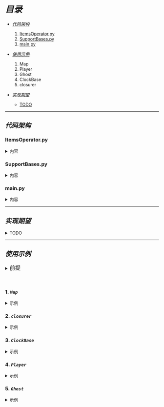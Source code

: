 # ***目录***
  * [*代码架构*](#代码架构)
    1. [ItemsOperator.py](#itemsoperatorpy)
    2. [SupportBases.py](#supportbasespy)
    3. [main.py](#mainpy)

  * [*使用示例*](#使用示例)
    1. Map
    2. Player
    3. Ghost
    4. ClockBase
    5. closurer

  * [*实现期望*](#实现期望)
    * [TODO](#todo)

---
## ***代码架构***

### ItemsOperator.py
<details>
    <summary>内容</summary>

  * 基础地图元素类`Items`
      1. 基础属性定义`__init__`
      2. 元素显示方法实现`__repr__`

  * 基础实体类`Person(Items)`
      1. 基础属性定义`__init__`
          - 继承`Item`
          - 包括 ***出生位置`spawn`***, ***血量`blood`***, ***移速`speed`***

      2. 移动方法
          - `_real_move`: 这是移动方法, 不包含移动判断，只进行移动
          - `move`: 移动判断方法, 该方法应该被重载
  
  * 玩家类`Player(Person)`
    1. 基础属性定义`__init__`
        - 继承`Person`

    2. 移动方法
        - `move`: 移动判断方法, 用于判断移动合理性并做出操作

  * 鬼类`Ghost`
    1. 基础属性定义`__init__`
        - 继承`Person`

    2. 移动方法
        - `move`: 移动判断方法, 用于判断移动合理性并做出操作

  * 墙壁类`Wall`
    1. 基础属性定义`__init__`
          - 继承`Item`

  * 地板类`Floor`
    1. 基础属性定义`__init__`
          - 继承`Item`

  * 出口类`ExitPoint`
    1. 基础属性定义`__init__`
          - 继承`Item`

</details>

### SupportBases.py
<details>
    <summary>内容</summary>

  * 游戏状态常量类`GamestateConsts`
      - 包含游戏阶段常量用于传递

  * 地图类`Map`
    1. 基础属性定义`__init__`
        - `arg`: 继承`list`第一个参数
        - `a`: 地图宽
        - `b`: 地图高

    2. 获取魔术方法`__getitem__`
        - 用于获取目标位置的内容
      
    3. 包含魔术方法`__contains__`
        - 用于判断位置是否在地图内
      
    4. 设置魔术方法`__setitem__`
        - 用于设置目标位置的内容
      
    5. 打印魔术方法`__str__`
        - 用于`print`打印地图
    
    6. 更新方法`update`
        - 批量更新地图地板位置内容
    
    7. 判断存在`isExist`
        - 判断地图中是否存在目标元素
    
    8. 判断是否填满某内容`isFullOf`
        - 判断地图是否充满某元素

  * 时钟触发器`ClockBase`
    1. 基础属性定义`__init__`
        - `threadings`: 线程池
        - `strick_time`: 设置触发器检查进程时间
        - `stop`: 设置默认是否直接开始运行
    
        - 继承`threading.Thread`
    
    2. 线程添加`thread_add`
        - 添加线程

    3. 目前相对时间`now`
        - 该方法为属性(`@property`)
        - 返回从***实例化开始***以来的***相对时间***
    
    4. 停止进程`stop`
        - 用于停止运行进程
    
    5. 触发器`trigger`
        - 用于***检查并调用调整***线程池线程
        - 通过`yield`返回进程运行内容
    
    6. 开始运行`run`
        - 调用后进程开始运行
    
    7. 显示魔术方法`__str__`
        - 返回线程内容

  * 闭包器`closurer`
      - 用于闭包函数创造
  
  * 时间速度转化器`speed_time_disposer`
      - 可在时间与速度之间相互转化

</details>


### main.py
<details>
    <summary>内容</summary>

  * 地图创建`create_map`
      - 创建地图
      - `a`: 长
      - `b`: 高

  * 键盘方向映射`keyboard_reflect`
      - 传入 a, b, c, d 其中一个字符以返回移动方向

  * 用户键盘监视器`user_enter_monitor`
      - 监听会***阻断进程！！！***
      - 用户输入后取消阻断并返回用户按下的按键

</details>

---
## ***实现期望***
<details>
    <summary>TODO</summary>

  * `ItemsOperator` -> `Ghost`
      - 实现鬼的视野算法
      - 实现鬼的寻路算法
      - 实现鬼的跟随算法

  * `SupportBases` -> `ClockBase`
      - 实现线程关键参传递
      - 实现线程执行后返回值的接收判断

</details>

---
## ***使用示例***

<details>
    <summary><font size="4">前提</font></summary>

 ```python
 from typing import Tuple
 
 Toward = Location = Tuple[int, int]
 ```
</details>
<br></br>

### 1. ***`Map`***
<details>
    <summary>示例</summary>

  * 创建地图
    ```python
    def create_map(a: int, b: int):
        return SupportBases.Map(
            ([ItemsOperator.Floor() for _ in range(a)] for _ in range(b)), 
            a, b
            )
    
    m = create_map(3, 4)  # 长3高4的地图
    ```

  * 获取内容
    ```python
    location: Location = (0, 1)
    m[location]  # 获取(0, 1)位置的内容
    ```

  * 设置内容
    ```python
    m[location] = ItemsOperator.Player()  # 设置location位置内容为player()
    ```

  * 在地图内
    ```python
    location in m  # location是否在地图范围内 T/F
    ```

  * 打印地图
    ```python
    print(m)
    ```

  * 包含内容
    ```python
    target = ItemsOperator.Floor()
    m.isExist(target)  # 是否存在地板元素 T/F
    ```

  * 充满内容
    ```python
    target = ItemsOperator.Floor()
    m.isFullOf(target)  # 是否全部为地板元素 T/F
    ```
</details>

### 2. ***`closurer`***
<details>
    <summary>示例</summary>

  * 用法
    ```python
    def hello(greeting, *, name):
        print(greeting, name)

    close_package = closurer(hello, 
                             'Missing you like wildfire', 
                             name='Cheng')
    close_package()
    
    # output:
    #    Missing you like wildfire  Cheng 
    ```
</details>

### 3. ***`ClockBase`***
<details>
    <summary>示例</summary>

  * 实例化
    ```python
    c = SupportBases.ClockBase([], 33) # 约30FPS
    """c.thread_add([strick_time, increment_time, threading, pop, kwargs])
    Args:
        strick_time(int): ms, 触发时间
        increment_time(int): ms, 触发后`strick_time`的时间增量
        threading(callable): 运行的函数
        pop(int): 执行次数几次后弹出, 当其 <0 时 不弹出
        kwargs(dict): 关键词传参
    """
    
    # 0ms时触发, 增量1000ms, 线程为`Ghost().move`, 关键参 toward
    c.thread_add([0, 1000, Ghost().move, -1, {'toward': (1, 0)}])
    # 0ms时触发, 增量33ms, 线程为`print(m)`(打印地图), 关键参 无
    c.thread_add([0, 33, closurer(print, m), -1, {}])
    c.start()  # 开始执行
    ...
    raise NotImplemented('你的其他代码实现')
    ...
    c.stop()  # 停止执行
    ```
</details>

### 4. ***`Player`***
<details>
    <summary>示例</summary>

  * 实例化
    ```python
    p = ItemsOperator.Player(map=m, 
                             spawn=(0, 0), 
                             blood=100, 
                             speed=100, 
                             clock=c)
    ```

  * 移动
    ```python
    toward: Toward = (0, 1)
    running, info = p.move(toward)
    # running 代表是否继续进行游戏 T/F
    # info 一般来自`GameStateConsts`类, 额外用于判断的详细信息
    ```
</details>

### 5. ***`Ghost`***
<details>
    <summary>示例</summary>

  * 实例化
    ```python
    g = ItemsOperator.Ghost(map=m, 
                            spawn=(4, 4), 
                            blood=100, 
                            speed=80, 
                            clock=c)
    ```

  * 移动
    ```python
    toward: Toward = (0, 1)
    running, info = g.move(toward)
    # running 代表是否继续进行游戏 T/F
    # info 一般来自GameStateConsts类, 额外用于判断的详细信息
    ```
</details>
